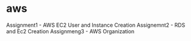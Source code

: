 # aws

Assignment1 - AWS EC2 User and Instance Creation
Assignemnt2 - RDS and Ec2 Creation
Assignmeng3 - AWS Organization
